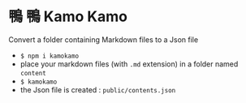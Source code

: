 # 鴨 鴨 Kamo Kamo

Convert a folder containing Markdown files to a Json file

- `$ npm i kamokamo`
- place your markdown files (with `.md` extension) in a folder named `content`
- `$ kamokamo`
- the Json file is created : `public/contents.json`